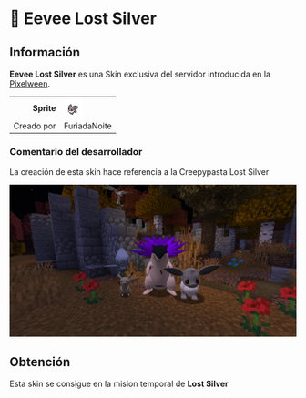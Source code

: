 # 📕 Eevee Lost Silver

## Información

**Eevee Lost Silver** es una Skin exclusiva del servidor introducida en la [Pixelween](./).

|||
| ------------------------------: | -------------------------------------------------------------------------------------------------------------------------------------- |
|                      **Sprite** | ![Sprite de Eevee Lost Silver](../../images/pokemon/pixelween/ls2-sprite.png)                                                          |                                                                                                             |
|                      Creado por | FuriadaNoite                                                                                                                 |


### Comentario del desarrollador
La creación de esta skin hace referencia a la Creepypasta Lost Silver

![Vistazo en el juego a Eevee Lost Silver](../../images/pokemon/pixelween/lostsilver-preview.png)

## Obtención

Esta skin se consigue en la mision temporal de **Lost Silver**
